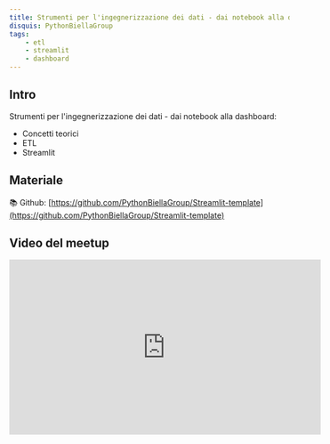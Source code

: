 ```yaml
---
title: Strumenti per l'ingegnerizzazione dei dati - dai notebook alla dashboard
disquis: PythonBiellaGroup
tags:
    - etl
    - streamlit
    - dashboard
---
```


## Intro

Strumenti per l'ingegnerizzazione dei dati - dai notebook alla dashboard:

* Concetti teorici
* ETL
* Streamlit

## Materiale

📚 Github:
[https://github.com/PythonBiellaGroup/Streamlit-template](https://github.com/PythonBiellaGroup/Streamlit-template)

## Video del meetup

<iframe width="560" height="315" src="https://www.youtube.com/embed/Rqdu47fiDhk?si=7GibnPwt588_lb0h" title="YouTube video player" frameborder="0" allow="accelerometer; autoplay; clipboard-write; encrypted-media; gyroscope; picture-in-picture; web-share" allowfullscreen></iframe>
